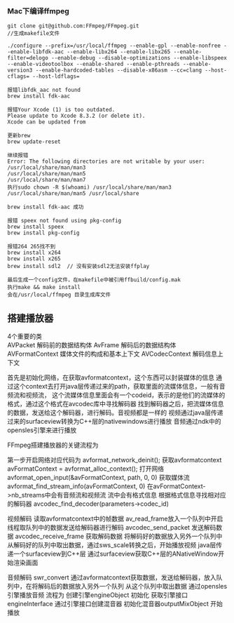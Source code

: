 ### Mac下编译ffmpeg

```
git clone git@github.com:FFmpeg/FFmpeg.git
//生成makefile文件

./configure --prefix=/usr/local/ffmpeg --enable-gpl --enable-nonfree --enable-libfdk-aac --enable-libx264 --enable-libx265 --enable-filter=delogo --enable-debug --disable-optimizations --enable-libspeex --enable-videotoolbox --enable-shared --enable-pthreads --enable-version3 --enable-hardcoded-tables --disable-x86asm --cc=clang --host-cflags= --host-ldflags=
```

```
报错libfdk_aac not found
brew install fdk-aac

报错Your Xcode (1) is too outdated.
Please update to Xcode 8.3.2 (or delete it).
Xcode can be updated from

更新brew 
brew update-reset

继续报错
Error: The following directories are not writable by your user:
/usr/local/share/man/man3
/usr/local/share/man/man5
/usr/local/share/man/man7
执行sudo chown -R $(whoami) /usr/local/share/man/man3 /usr/local/share/man/man5 /usr/local/share

brew install fdk-aac 成功

报错 speex not found using pkg-config
brew install speex
brew install pkg-config

报错264 265找不到
brew install x264
brew install x265
brew install sdl2  // 没有安装sdl2无法安装ffplay

最后生成一个config文件，在makefile中被引用ffbuild/config.mak
执行make && make install
会在/usr/local/ffmpeg 目录生成库文件
```















## 搭建播放器



4个重要的类  
AVPacket      解码前的数据结构体
AvFrame       解码后的数据结构体
AVFormatContext  媒体文件的构成和基本上下文
AVCodecContext 解码信息上下文

首先是初始化网络，在获取avformatcontext，这个东西可以封装媒体的信息
通过这个context去打开java层传递过来的path，获取里面的流媒体信息，一般有音频流和视频流，
这个流媒体信息里面会有一个codeid，表示的是他们的流媒体的格式，通过这个格式在avcodec库中寻找解码器
找到解码器之后，把流媒体信息的数据，发送给这个解码器，进行解码。音视频都是一样的
视频通过java层传递过来的surfaceview转换为C++层的nativewindows进行播放
音频通过ndk中的opensles引擎来进行播放

FFmpeg搭建播放器的关键流程为

第一步开启网络对应代码为
avformat_network_deinit();
获取avformatcontext
avFormatContext = avformat_alloc_context();
打开网络
avformat_open_input(&avFormatContext, path, 0, 0)
获取媒体流
avformat_find_stream_info(avFormatContext, 0)
在avFormatContext->nb_streams中会有音频流和视频流
流中会有格式信息
根据格式信息寻找相对应的解码器
avcodec_find_decoder(parameters->codec_id)

视频解码
读取avformatcontext中的帧数据
av_read_frame放入一个队列中开启线程取队列中的数据发送给解码器进行解码
avcodec_send_packet  发送解码数据
avcodec_receive_frame 获取解码数据
将解码好的数据放入另外一个队列中
从解码好的队列中取出数据，通过sws_scale转换之后，开始播放视频
java层传递一个surfaceview到C++层
通过surfaceview获取C++层的ANativeWindow开始渲染画面

音频解码
swr_convert
通过avformatcontext获取数据，发送给解码器，放入队列中，在将解码后的数据放入另外一个队列
从这个队列中取出数据
通过opensles引擎播放音频
流程为
创建引擎engineObject
初始化
获取引擎接口engineInterface
通过引擎接口创建混音器
初始化混音器outputMixObject
开始播放





